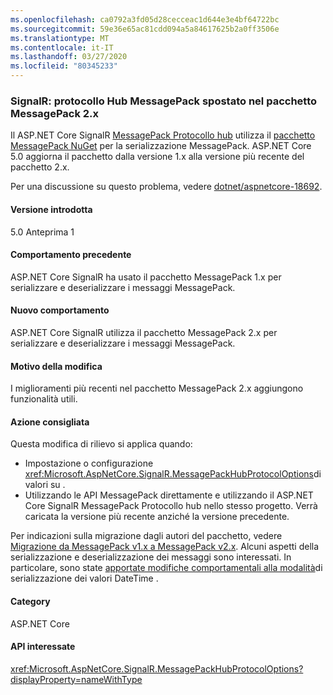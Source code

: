 ```yaml
---
ms.openlocfilehash: ca0792a3fd05d28cecceac1d644e3e4bf64722bc
ms.sourcegitcommit: 59e36e65ac81cdd094a5a84617625b2a0ff3506e
ms.translationtype: MT
ms.contentlocale: it-IT
ms.lasthandoff: 03/27/2020
ms.locfileid: "80345233"
---
```

### <a name="signalr-messagepack-hub-protocol-moved-to-messagepack-2x-package"></a>SignalR: protocollo Hub MessagePack spostato nel pacchetto MessagePack 2.x

Il ASP.NET Core SignalR [MessagePack Protocollo hub](/aspnet/core/signalr/messagepackhubprotocol) utilizza il [pacchetto MessagePack NuGet](https://www.nuget.org/packages/MessagePack) per la serializzazione MessagePack. ASP.NET Core 5.0 aggiorna il pacchetto dalla versione 1.x alla versione più recente del pacchetto 2.x.

Per una discussione su questo problema, vedere [dotnet/aspnetcore-18692](https://github.com/dotnet/aspnetcore/issues/18692).

#### <a name="version-introduced"></a>Versione introdotta

5.0 Anteprima 1

#### <a name="old-behavior"></a>Comportamento precedente

ASP.NET Core SignalR ha usato il pacchetto MessagePack 1.x per serializzare e deserializzare i messaggi MessagePack.

#### <a name="new-behavior"></a>Nuovo comportamento

ASP.NET Core SignalR utilizza il pacchetto MessagePack 2.x per serializzare e deserializzare i messaggi MessagePack.

#### <a name="reason-for-change"></a>Motivo della modifica

I miglioramenti più recenti nel pacchetto MessagePack 2.x aggiungono funzionalità utili.

#### <a name="recommended-action"></a>Azione consigliata

Questa modifica di rilievo si applica quando:

* Impostazione o configurazione <xref:Microsoft.AspNetCore.SignalR.MessagePackHubProtocolOptions>di valori su .
* Utilizzando le API MessagePack direttamente e utilizzando il ASP.NET Core SignalR MessagePack Protocollo hub nello stesso progetto. Verrà caricata la versione più recente anziché la versione precedente.

Per indicazioni sulla migrazione dagli autori del pacchetto, vedere [Migrazione da MessagePack v1.x a MessagePack v2.x](https://github.com/neuecc/MessagePack-CSharp/blob/master/doc/migration.md). Alcuni aspetti della serializzazione e deserializzazione dei messaggi sono interessati. In particolare, sono state [apportate modifiche comportamentali alla modalità](https://github.com/neuecc/MessagePack-CSharp/blob/master/doc/migration.md#behavioral-changes)di serializzazione dei valori DateTime .

#### <a name="category"></a>Category

ASP.NET Core

#### <a name="affected-apis"></a>API interessate

<xref:Microsoft.AspNetCore.SignalR.MessagePackHubProtocolOptions?displayProperty=nameWithType>

<!--

#### Affected APIs

`T:Microsoft.AspNetCore.SignalR.MessagePackHubProtocolOptions`

-->
